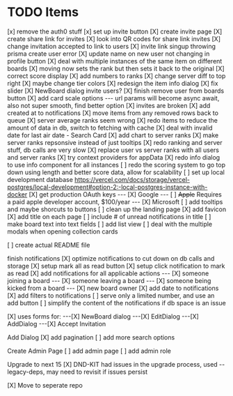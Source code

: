 # TODO Items

[x] remove the auth0 stuff
[x] set up invite button
[X] create invite page
[X] create share link for invites
[X] look into QR codes for share link invites
[X] change invitation accepted to link to users
[X] invite link singup throwing prisma create user error
[X] update name on new user not changing in profile button
[X] deal with multiple instances of the same item on different boards
[X] moving now sets the rank but then sets it back to the original
[X] correct score display
[X] add numbers to ranks
[X] change server diff to top right
[X] maybe change tier colors
[X] redesign the item info dialog
[X] fix slider
[X] NewBoard dialog invite users?
[X] finish remove user from boards button
[X] add card scale options
--- url params will become async await, also not super smooth, find better option
[X] invites are broken
[X] add created at to notifications
[X] move items from any removed rows back to queue
[X] server average ranks seem wrong
[X] redo items to reduce the amount of data in db, switch to fetching with cache
[X] deal with invalid date for last air date - Search Card
[X] add chart to server ranks
[X] make server ranks repsonsive instead of just tooltips
[X] redo ranking and server stuff, db calls are very slow
[X] replace user vs server ranks with all users and server ranks
[X] try context providers for appData
[X] redo info dialog to use info component for all instances
[ ] redo the scoring system to go top down using length and better score data, allow for scalability
[ ] set up local development database https://vercel.com/docs/storage/vercel-postgres/local-development#option-2:-local-postgres-instance-with-docker
[X] get production OAuth keys
--- [X] Google
--- [ ] ~~Apple~~ Requires a paid apple developer account, $100/year
--- [X] Microsoft
[ ] add tooltips and maybe shorcuts to buttons
[ ] clean up the landing page
[X] add favicon
[X] add title on each page
[ ] include # of unread notifications in title
[ ] make board text into text fields
[ ] add list view
[ ] deal with the multiple modals when opening collection cards

[ ] create actual README file

finish notifications
[X] optimize notifications to cut down on db calls and storage
[X] setup mark all as read button
[X] setup click notification to mark as read
[X] add notifications for all applicable actions
--- [X] someone joining a board
--- [X] someone leaving a board
--- [X] someone being kicked from a board
--- [X] new board owner
[X] add date to notifications
[X] add filters to notifications
[ ] serve only a limited number, and use an add button
[ ] simplify the content of the notifications if db space is an issue

[X] uses forms for:
---[X] NewBoard dialog
---[X] EditDialog
---[X] AddDialog
---[X] Accept Invitation

Add Dialog
[X] add pagination
[ ] add more search options

Create Admin Page
[ ] add admin page
[ ] add admin role

Upgrade to next 15
[X] DND-KIT had issues in the upgrade process, used --legacy-deps, may need to revisit if issues persist

[X] Move to seperate repo
